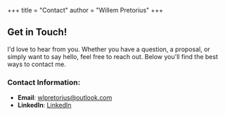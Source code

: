 +++
title = "Contact"
author = "Willem Pretorius"
+++

## Get in Touch!

I'd love to hear from you. Whether you have a question, a proposal, or simply want to say hello, feel free to reach out. Below you'll find the best ways to contact me.

### Contact Information:

- **Email**: [wlpretorius@outlook.com](mailto:wlpretorius@outlook.com)
- **LinkedIn**: [LinkedIn](https://www.linkedin.com/in/wlpretorius/)

